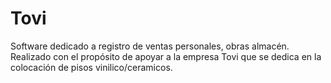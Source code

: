 # Tovi
Software dedicado a registro de ventas personales, obras almacén. Realizado con el propósito de apoyar a la empresa Tovi que se dedica en la colocación de pisos vinilico/ceramicos.

